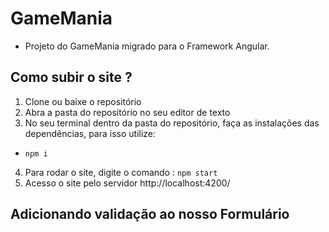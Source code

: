 # GameMania

- Projeto do GameMania migrado para o Framework Angular.

## Como subir o site ? 
1. Clone ou baixe o repositório
2. Abra a pasta do repositório no seu editor de texto 
3. No seu terminal dentro da pasta do repositório, faça as instalações das dependências, para isso utilize: 
  - ``` npm i ```
4. Para rodar o site, digite o comando : ``` npm start ```
5. Acesso o site pelo servidor http://localhost:4200/ 


## Adicionando validação ao nosso Formulário
